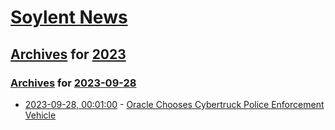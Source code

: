 # [Soylent News](../../../README.md)

## [Archives](../../index.md) for [2023](../index.md)

### [Archives](../../index.md) for [2023-09-28](index.md)

* [2023-09-28, 00:01:00](https://soylentnews.org/article.pl?sid=23/09/27/1559242&from=rss) - [Oracle Chooses Cybertruck Police Enforcement Vehicle](https://soylentnews.org/article.pl?sid=23/09/27/1559242&from=rss)
